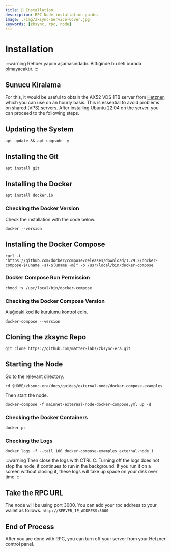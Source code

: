 ```yaml
---
title: 💾 Installation
description: RPC Node installation guide.
image: ./img/zksync-Service-Cover.jpg
keywords: [zksync, rpc, node]
---
```


# Installation
:::warning
Rehber yapım aşamasındadır. Bittiğinde bu ileti burada olmayacaktır.
:::

## Sunucu Kiralama
For this, it would be useful to obtain the AX52 VDS 1TB server from [Hetzner](https://hetzner.cloud/?ref=z9uy37L7ovja), which you can use on an hourly basis. This is essential to avoid problems on shared (VPS) servers. After installing Ubuntu 22.04 on the server, you can proceed to the following steps.

## Updating the System
```shell
apt update && apt upgrade -y
```

## Installing the Git
```shell
apt install git
```

## Installing the Docker
```shell
apt install docker.io
```
### Checking the Docker Version 
Check the installation with the code below.
```shell
docker --version
```

## Installing the Docker Compose
```shell
curl -L "https://github.com/docker/compose/releases/download/1.29.2/docker-compose-$(uname -s)-$(uname -m)" -o /usr/local/bin/docker-compose
```

### Docker Compose Run Permission
```shell
chmod +x /usr/local/bin/docker-compose
```

### Checking the Docker Compose Version 
Alağıdaki kod ile kurulumu kontrol edin.
```shell
docker-compose --version
```

## Cloning the zksync Repo
```shell
git clone https://github.com/matter-labs/zksync-era.git
```

## Starting the Node
Go to the relevant directory.
```shell
cd $HOME/zksync-era/docs/guides/external-node/docker-compose-examples
```

Then start the node.
```shell
docker-compose -f mainnet-external-node-docker-compose.yml up -d
```

### Checking the Docker Containers
```shell
docker ps
```  

### Checking the Logs 
```shell
docker logs -f --tail 100 docker-compose-examples_external-node_1
```

:::warning
Then close the logs with CTRL C. Turning off the logs does not stop the node, it continues to run in the background. If you run it on a screen without closing it, these logs will take up space on your disk over time.
:::

## Take the RPC URL
The node will be using port 3000. You can add your rpc address to your wallet as follows. `http://SERVER_IP_ADDRESS:3000`

## End of Process
After you are done with RPC, you can turn off your server from your Hetzner control panel.